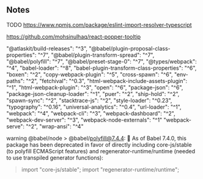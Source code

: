 ## Notes

TODO https://www.npmjs.com/package/eslint-import-resolver-typescript

https://github.com/mohsinulhaq/react-popper-tooltip

"@atlaskit/build-releases": "^3",
"@babel/plugin-proposal-class-properties": "^7",
"@babel/plugin-transform-spread": "^7",
"@babel/polyfill": "^7",
"@babel/preset-stage-0": "^7",
"@types/webpack": "^4",
"babel-loader": "^8",
"babel-plugin-transform-class-properties": "^6",
"boxen": "^2",
"copy-webpack-plugin": "^5",
"cross-spawn": "^6",
"env-paths": "^2",
"fetchival": "^0.3",
"html-webpack-include-assets-plugin": "^1",
"html-webpack-plugin": "^3",
"open": "^6",
"package-json": "^6",
"package-json-cleanup-loader": "^1",
"puer": "^2",
"ship-hold": "^2",
"spawn-sync": "^2",
"stacktrace-js": "^2",
"style-loader": "^0.23",
"typography": "^0.16",
"universal-analytics": "^0.4",
"url-loader": "^1",
"webpack": "^4",
"webpack-cli": "^3",
"webpack-dashboard": "^2",
"webpack-dev-server": "^3",
"webpack-node-externals": "^1"
"webpack-serve": "^2",
"wrap-ansi": "^4"


warning @babel/node > @babel/polyfill@7.4.4: 🚨 As of Babel 7.4.0, this
package has been deprecated in favor of directly
including core-js/stable (to polyfill ECMAScript
features) and regenerator-runtime/runtime
(needed to use transpiled generator functions):

  > import "core-js/stable";
  > import "regenerator-runtime/runtime";




